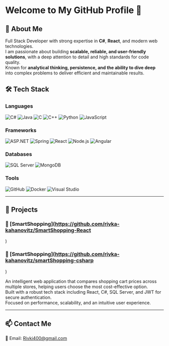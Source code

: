 # Welcome to My GitHub Profile 👋

## 🌟 About Me
Full Stack Developer with strong expertise in **C#**, **React**, and modern web technologies.  
I am passionate about building **scalable, reliable, and user-friendly solutions**, with a deep attention to detail and high standards for code quality.  
Known for **analytical thinking, persistence, and the ability to dive deep** into complex problems to deliver efficient and maintainable results.

## 🛠 Tech Stack
### **Languages**
![C#](https://img.shields.io/badge/-C%23-239120?logo=c-sharp&logoColor=white)
![Java](https://img.shields.io/badge/-Java-007396?logo=java&logoColor=white)
![C](https://img.shields.io/badge/-C-00599C?logo=c&logoColor=white)
![C++](https://img.shields.io/badge/-C++-00599C?logo=cplusplus&logoColor=white)
![Python](https://img.shields.io/badge/-Python-3776AB?logo=python&logoColor=white)
![JavaScript](https://img.shields.io/badge/-JavaScript-F7DF1E?logo=javascript&logoColor=black)

### **Frameworks**
![ASP.NET](https://img.shields.io/badge/-ASP.NET-512BD4?logo=dotnet&logoColor=white)
![Spring](https://img.shields.io/badge/-Spring-6DB33F?logo=spring&logoColor=white)
![React](https://img.shields.io/badge/-React-61DAFB?logo=react&logoColor=black)
![Node.js](https://img.shields.io/badge/-Node.js-339933?logo=node.js&logoColor=white)
![Angular](https://img.shields.io/badge/-Angular-DD0031?logo=angular&logoColor=white)

### **Databases**
![SQL Server](https://img.shields.io/badge/-SQL%20Server-CC2927?logo=microsoft-sql-server&logoColor=white)
![MongoDB](https://img.shields.io/badge/-MongoDB-47A248?logo=mongodb&logoColor=white)

### **Tools**
![GitHub](https://img.shields.io/badge/-GitHub-181717?logo=github&logoColor=white)
![Docker](https://img.shields.io/badge/-Docker-2496ED?logo=docker&logoColor=white)
![Visual Studio](https://img.shields.io/badge/-Visual%20Studio-5C2D91?logo=visual-studio&logoColor=white)

---

## 📂 Projects
### 🔹 [SmartShopping](https://github.com/rivka-kahanovitz/SmartShopping-React
)
### 🔹 [SmartShopping](https://github.com/rivka-kahanovitz/smartShopping-csharp
)

An intelligent web application that compares shopping cart prices across multiple stores, helping users choose the most cost-effective option.  
Built with a robust tech stack including React, C#, SQL Server, and JWT for secure authentication.  
Focused on performance, scalability, and an intuitive user experience.

---
## 📫 Contact Me
📧 Email: Rivki400@gmail.com  
